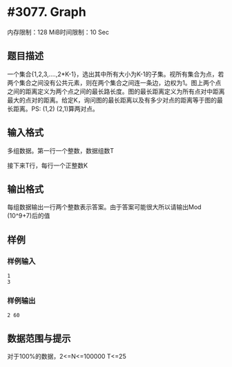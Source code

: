 # #3077. Graph

内存限制：128 MiB时间限制：10 Sec

## 题目描述

一个集合{1,2,3,&hellip;.,2*K-1}，选出其中所有大小为K-1的子集。视所有集合为点，若两个集合之间没有公共元素，则在两个集合之间连一条边，边权为1。图上两个点之间的距离定义为两个点之间的最长路长度。图的最长距离定义为所有点对中距离最大的点对的距离。给定K，询问图的最长距离以及有多少对点的距离等于图的最长距离。PS: (1,2) (2,1)算两对点。

 

## 输入格式

多组数据。第一行一个整数，数据组数T

接下来T行，每行一个正整数K

 

## 输出格式

每组数据输出一行两个整数表示答案。由于答案可能很大所以请输出Mod (10^9+7)后的值

 

## 样例

### 样例输入

    
    
    1
    3
     
    
    

### 样例输出

    
    
    2 60
     
    
    

## 数据范围与提示

对于100%的数据，2<=N<=100000 T<=25
